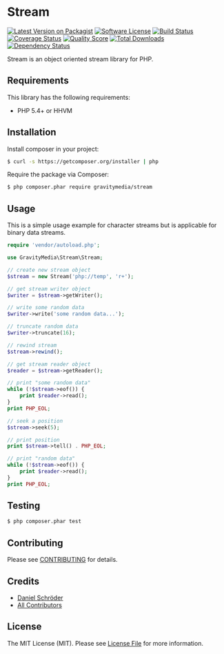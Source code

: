 # Stream

[![Latest Version on Packagist](https://img.shields.io/packagist/v/gravitymedia/stream.svg)](https://packagist.org/packages/gravitymedia/stream)
[![Software License](https://img.shields.io/packagist/l/gravitymedia/stream.svg)](LICENSE.md)
[![Build Status](https://img.shields.io/travis/GravityMedia/Stream.svg)](https://travis-ci.org/GravityMedia/Stream)
[![Coverage Status](https://img.shields.io/scrutinizer/coverage/g/GravityMedia/Stream.svg)](https://scrutinizer-ci.com/g/GravityMedia/Stream/code-structure)
[![Quality Score](https://img.shields.io/scrutinizer/g/GravityMedia/Stream.svg)](https://scrutinizer-ci.com/g/GravityMedia/Stream)
[![Total Downloads](https://img.shields.io/packagist/dt/gravitymedia/stream.svg)](https://packagist.org/packages/gravitymedia/stream)
[![Dependency Status](https://img.shields.io/versioneye/d/php/gravitymedia:stream.svg)](https://www.versioneye.com/user/projects/54f76e264f31083e1b0017e2)

Stream is an object oriented stream library for PHP.

## Requirements

This library has the following requirements:

- PHP 5.4+ or HHVM

## Installation

Install composer in your project:

``` bash
$ curl -s https://getcomposer.org/installer | php
```

Require the package via Composer:

``` bash
$ php composer.phar require gravitymedia/stream
```

## Usage

This is a simple usage example for character streams but is applicable for binary data streams.

``` php
require 'vendor/autoload.php';

use GravityMedia\Stream\Stream;

// create new stream object
$stream = new Stream('php://temp', 'r+');

// get stream writer object
$writer = $stream->getWriter();

// write some random data
$writer->write('some random data...');

// truncate random data
$writer->truncate(16);

// rewind stream
$stream->rewind();

// get stream reader object
$reader = $stream->getReader();

// print "some random data"
while (!$stream->eof()) {
    print $reader->read();
}
print PHP_EOL;

// seek a position
$stream->seek(5);

// print position
print $stream->tell() . PHP_EOL;

// print "random data"
while (!$stream->eof()) {
    print $reader->read();
}
print PHP_EOL;
```

## Testing

``` bash
$ php composer.phar test
```

## Contributing

Please see [CONTRIBUTING](CONTRIBUTING.md) for details.

## Credits

- [Daniel Schröder](https://github.com/pCoLaSD)
- [All Contributors](../../contributors)

## License

The MIT License (MIT). Please see [License File](LICENSE.md) for more information.
